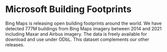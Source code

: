 # Microsoft Building Footprints

Bing Maps is releasing open building footprints around the world. We have detected 777M buildings from Bing Maps imagery between 2014 and 2021 including Maxar and Airbus imagery. The data is freely available for download and use under ODbL. This dataset complements our other releases.

